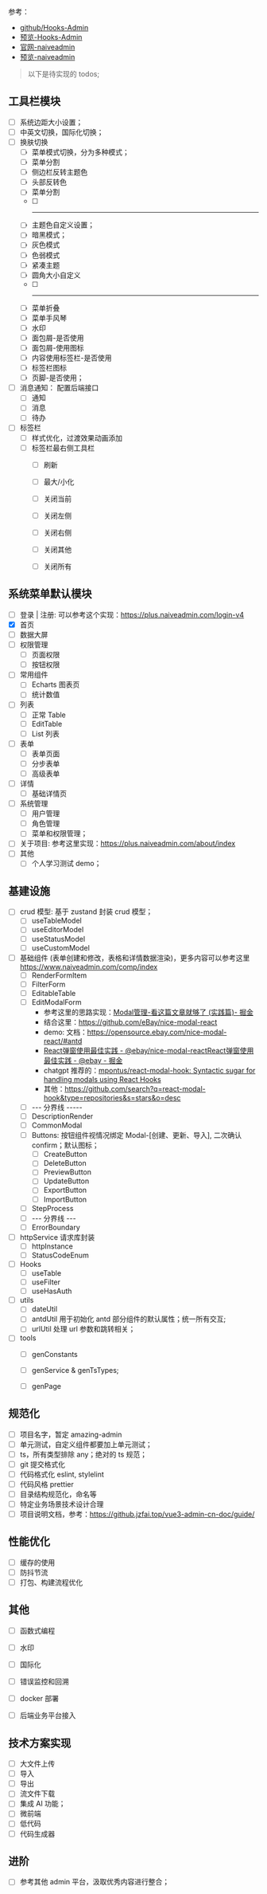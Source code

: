 参考：

- [github/Hooks-Admin](https://github.com/HalseySpicy/Hooks-Admin)
- [预览-Hooks-Admin](https://pro.spicyboy.cn/#/auth/page)
- [官网-naiveadmin](https://www.naiveadmin.com/)
- [预览-naiveadmin](https://plus.naiveadmin.com/)

> 以下是待实现的 todos;

## 工具栏模块

- [ ] 系统边距大小设置；
- [ ] 中英文切换，国际化切换；
- [ ] 换肤切换
  - [ ] 菜单模式切换，分为多种模式；
  - [ ] 菜单分割
  - [ ] 侧边栏反转主题色
  - [ ] 头部反转色
  - [ ] 菜单分割
  - [ ] -----
  - [ ] 主题色自定义设置；
  - [ ] 暗黑模式；
  - [ ] 灰色模式
  - [ ] 色弱模式
  - [ ] 紧凑主题
  - [ ] 圆角大小自定义
  - [ ] ------
  - [ ] 菜单折叠
  - [ ] 菜单手风琴
  - [ ] 水印
  - [ ] 面包屑-是否使用
  - [ ] 面包屑-使用图标
  - [ ] 内容使用标签栏-是否使用
  - [ ] 标签栏图标
  - [ ] 页脚-是否使用；
- [ ] 消息通知： 配置后端接口
  - [ ] 通知
  - [ ] 消息
  - [ ] 待办
- [ ] 标签栏
  - [ ] 样式优化，过渡效果动画添加
  - [ ] 标签栏最右侧工具栏
    - [ ] 刷新
    - [ ] 最大/小化
    - [ ] 关闭当前
    - [ ] 关闭左侧
    - [ ] 关闭右侧
    - [ ] 关闭其他
    - [ ] 关闭所有


## 系统菜单默认模块

- [ ] 登录 | 注册: 可以参考这个实现：https://plus.naiveadmin.com/login-v4
- [x] 首页
- [ ] 数据大屏
- [ ] 权限管理
  - [ ] 页面权限
  - [ ] 按钮权限
- [ ] 常用组件
  - [ ] Echarts 图表页
  - [ ] 统计数值
- [ ] 列表
  - [ ] 正常 Table
  - [ ] EditTable
  - [ ] List 列表
- [ ] 表单
  - [ ] 表单页面
  - [ ] 分步表单
  - [ ] 高级表单
- [ ] 详情
  - [ ] 基础详情页
- [ ] 系统管理
  - [ ] 用户管理
  - [ ] 角色管理
  - [ ] 菜单和权限管理；
- [ ] 关于项目: 参考这里实现：https://plus.naiveadmin.com/about/index
- [ ] 其他
  - [ ] 个人学习测试 demo；

## 基建设施

- [ ] crud 模型: 基于 zustand 封装 crud 模型；
  - [ ] useTableModel
  - [ ] useEditorModel
  - [ ] useStatusModel
  - [ ] useCustomModel
- [ ] 基础组件 (表单创建和修改，表格和详情数据渲染)，更多内容可以参考这里 https://www.naiveadmin.com/comp/index
  - [ ] RenderFormItem
  - [ ] FilterForm
  - [ ] EditableTable
  - [ ] EditModalForm
    - 参考这里的思路实现：[Modal管理-看这篇文章就够了 (实践篇)- 掘金](https://juejin.cn/post/7315231440777707558)
    - 结合这里：https://github.com/eBay/nice-modal-react
    - demo: 文档：https://opensource.ebay.com/nice-modal-react/#antd
    - [React弹窗使用最佳实践 - @ebay/nice-modal-reactReact弹窗使用最佳实践 - @ebay - 掘金](https://juejin.cn/post/7367163252936507455)
    - chatgpt 推荐的：[mpontus/react-modal-hook: Syntactic sugar for handling modals using React Hooks](https://github.com/mpontus/react-modal-hook)
    - 其他：https://github.com/search?q=react-modal-hook&type=repositories&s=stars&o=desc
  - [ ] --- 分界线 -----
  - [ ] DescriptionRender
  - [ ] CommonModal
  - [ ] Buttons: 按钮组件视情况绑定 Modal-[创建、更新、导入], 二次确认 confirm；默认图标；
    - [ ] CreateButton
    - [ ] DeleteButton
    - [ ] PreviewButton
    - [ ] UpdateButton
    - [ ] ExportButton
    - [ ] ImportButton
  - [ ] StepProcess
  - [ ] --- 分界线 ---
  - [ ] ErrorBoundary
- [ ] httpService 请求库封装
  - [ ] httpInstance
  - [ ] StatusCodeEnum
- [ ] Hooks
  - [ ] useTable
  - [ ] useFilter
  - [ ] useHasAuth
- [ ] utils
  - [ ] dateUtil
  - [ ] antdUtil 用于初始化 antd 部分组件的默认属性；统一所有交互;
  - [ ] urlUtil 处理 url 参数和跳转相关；
- [ ] tools
  - [ ] genConstants
  - [ ] genService & genTsTypes;
  - [ ] genPage


## 规范化

- [ ] 项目名字，暂定 amazing-admin
- [ ] 单元测试，自定义组件都要加上单元测试；
- [ ] ts，所有类型排除 any；绝对的 ts 规范；
- [ ] git 提交格式化
- [ ] 代码格式化 eslint, stylelint
- [ ] 代码风格 prettier
- [ ] 目录结构规范化，命名等
- [ ] 特定业务场景技术设计合理
- [ ] 项目说明文档，参考：https://github.jzfai.top/vue3-admin-cn-doc/guide/

## 性能优化

- [ ] 缓存的使用
- [ ] 防抖节流
- [ ] 打包、构建流程优化

## 其他

- [ ] 函数式编程
- [ ] 水印
- [ ] 国际化
- [ ] 错误监控和回溯
- [ ] docker 部署
- [ ] 后端业务平台接入


## 技术方案实现

- [ ] 大文件上传
- [ ] 导入
- [ ] 导出
- [ ] 流文件下载
- [ ] 集成 AI 功能；
- [ ] 微前端
- [ ] 低代码
- [ ] 代码生成器

## 进阶

- [ ] 参考其他 admin 平台，汲取优秀内容进行整合；